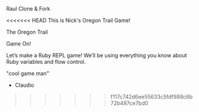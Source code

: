 Raul Clone & Fork

<<<<<<< HEAD
This is Nick's Oregon Trail Game!  

The Oregon Trail

Game On!

Let’s make a Ruby REPL game! We’ll be using everything you know about Ruby variables and flow control.


"cool game man"
 - Claudio
>>>>>>> f117c742d6ee55633c5fdf988c6b72b487ce7bd0
